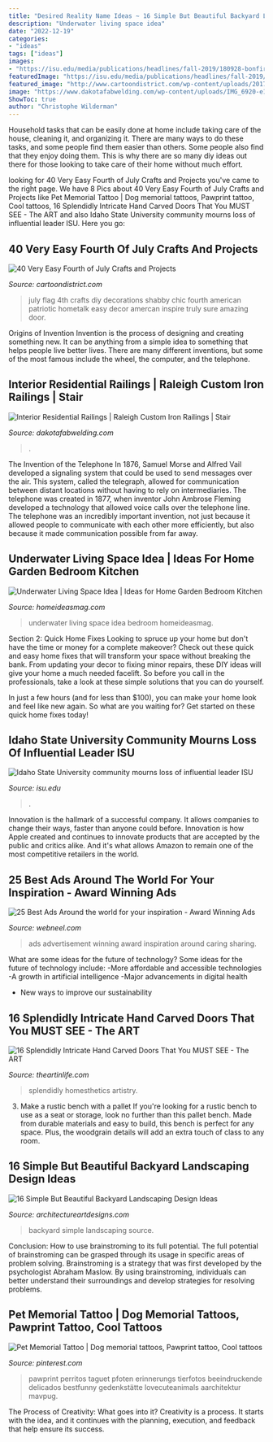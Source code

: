 ```yaml
---
title: "Desired Reality Name Ideas ~ 16 Simple But Beautiful Backyard Landscaping Design Ideas"
description: "Underwater living space idea"
date: "2022-12-19"
categories:
- "ideas"
tags: ["ideas"]
images:
- "https://isu.edu/media/publications/headlines/fall-2019/180928-bonfire-26-copy.jpg"
featuredImage: "https://isu.edu/media/publications/headlines/fall-2019/180928-bonfire-26-copy.jpg"
featured_image: "http://www.cartoondistrict.com/wp-content/uploads/2017/04/Fourth-of-July-Crafts-and-Projects31.jpg"
image: "https://www.dakotafabwelding.com/wp-content/uploads/IMG_6920-e1568394325919.jpg"
ShowToc: true
author: "Christophe Wilderman"
---
```



Household tasks that can be easily done at home include taking care of the house, cleaning it, and organizing it. There are many ways to do these tasks, and some people find them easier than others. Some people also find that they enjoy doing them. This is why there are so many diy ideas out there for those looking to take care of their home without much effort.

	

		
looking for 40 Very Easy Fourth of July Crafts and Projects you've came to the right page. We have 8 Pics about 40 Very Easy Fourth of July Crafts and Projects like Pet Memorial Tattoo | Dog memorial tattoos, Pawprint tattoo, Cool tattoos, 16 Splendidly Intricate Hand Carved Doors That You MUST SEE - The ART and also Idaho State University community mourns loss of influential leader ISU. Here you go:
		
    
## 40 Very Easy Fourth Of July Crafts And Projects

<img loading=lazy src="http://www.cartoondistrict.com/wp-content/uploads/2017/04/Fourth-of-July-Crafts-and-Projects31.jpg" onerror="this.onerror=null;this.src='https://tse3.mm.bing.net/th?id=OIP.xMmmlOICVEDaxBqNqzQ4hwHaMD&amp;pid=15.1';" alt="40 Very Easy Fourth of July Crafts and Projects">

_Source: cartoondistrict.com_

>july flag 4th crafts diy decorations shabby chic fourth american patriotic hometalk easy decor amercan inspire truly sure amazing door. 

	

Origins of Invention
Invention is the process of designing and creating something new. It can be anything from a simple idea to something that helps people live better lives. There are many different inventions, but some of the most famous include the wheel, the computer, and the telephone.

    
## Interior Residential Railings | Raleigh Custom Iron Railings | Stair

<img loading=lazy src="https://www.dakotafabwelding.com/wp-content/uploads/IMG_6920-e1568394325919.jpg" onerror="this.onerror=null;this.src='https://tse1.mm.bing.net/th?id=OIP.-MJ0JCQaotXYKgD7anSW7QHaJ4&amp;pid=15.1';" alt="Interior Residential Railings | Raleigh Custom Iron Railings | Stair">

_Source: dakotafabwelding.com_

>. 

	

The Invention of the Telephone
In 1876, Samuel Morse and Alfred Vail developed a signaling system that could be used to send messages over the air. This system, called the telegraph, allowed for communication between distant locations without having to rely on intermediaries. The telephone was created in 1877, when inventor John Ambrose Fleming developed a technology that allowed voice calls over the telephone line. The telephone was an incredibly important invention, not just because it allowed people to communicate with each other more efficiently, but also because it made communication possible from far away.

    
## Underwater Living Space Idea | Ideas For Home Garden Bedroom Kitchen

<img loading=lazy src="http://homeideasmag.com/wp-content/uploads/2012/09/4-underwater-living-space-idea.jpeg" onerror="this.onerror=null;this.src='https://tse4.mm.bing.net/th?id=OIP.TLVRydAe3zfVB__gthmtvQHaE6&amp;pid=15.1';" alt="Underwater Living Space Idea | Ideas for Home Garden Bedroom Kitchen">

_Source: homeideasmag.com_

>underwater living space idea bedroom homeideasmag. 

	

Section 2: Quick Home Fixes
Looking to spruce up your home but don't have the time or money for a complete makeover? Check out these quick and easy home fixes that will transform your space without breaking the bank.
From updating your decor to fixing minor repairs, these DIY ideas will give your home a much needed facelift. So before you call in the professionals, take a look at these simple solutions that you can do yourself.

In just a few hours (and for less than $100), you can make your home look and feel like new again. So what are you waiting for? Get started on these quick home fixes today!

    
## Idaho State University Community Mourns Loss Of Influential Leader ISU

<img loading=lazy src="https://isu.edu/media/publications/headlines/fall-2019/180928-bonfire-26-copy.jpg" onerror="this.onerror=null;this.src='https://tse3.mm.bing.net/th?id=OIP.Spzw84oNBnNkvf53kfAEnQHaE8&amp;pid=15.1';" alt="Idaho State University community mourns loss of influential leader ISU">

_Source: isu.edu_

>. 

	

Innovation is the hallmark of a successful company. It allows companies to change their ways, faster than anyone could before. Innovation is how Apple created and continues to innovate products that are accepted by the public and critics alike. And it's what allows Amazon to remain one of the most competitive retailers in the world.

    
## 25 Best Ads Around The World For Your Inspiration - Award Winning Ads

<img loading=lazy src="http://webneel.com/daily/sites/default/files/images/daily/07-2014/24-best-ads-colgate-teeth-corn.jpg" onerror="this.onerror=null;this.src='https://tse2.mm.bing.net/th?id=OIP.HO9lVqhCMMlb7ldRgDZ2AgHaKn&amp;pid=15.1';" alt="25 Best Ads Around the world for your inspiration - Award Winning Ads">

_Source: webneel.com_

>ads advertisement winning award inspiration around caring sharing. 

	

What are some ideas for the future of technology?
Some ideas for the future of technology include: 
-More affordable and accessible technologies 
-A growth in artificial intelligence 
-Major advancements in digital health 
- New ways to improve our sustainability

    
## 16 Splendidly Intricate Hand Carved Doors That You MUST SEE - The ART

<img loading=lazy src="https://theartinlife.com/wp-content/uploads/2017/02/Hand-Carved-Doors-8-The-ART-In-LIFE.jpg" onerror="this.onerror=null;this.src='https://tse4.mm.bing.net/th?id=OIP.eYUjgH5rKhbfa50vuuiR0QHaJ4&amp;pid=15.1';" alt="16 Splendidly Intricate Hand Carved Doors That You MUST SEE - The ART">

_Source: theartinlife.com_

>splendidly homesthetics artistry. 

	

3. Make a rustic bench with a pallet
If you're looking for a rustic bench to use as a seat or storage, look no further than this pallet bench. Made from durable materials and easy to build, this bench is perfect for any space. Plus, the woodgrain details will add an extra touch of class to any room.

    
## 16 Simple But Beautiful Backyard Landscaping Design Ideas

<img loading=lazy src="https://www.architectureartdesigns.com/wp-content/uploads/2015/06/428-630x420.jpg" onerror="this.onerror=null;this.src='https://tse1.mm.bing.net/th?id=OIP.DzbNl69dcfdCWVJynC6kiAHaE8&amp;pid=15.1';" alt="16 Simple But Beautiful Backyard Landscaping Design Ideas">

_Source: architectureartdesigns.com_

>backyard simple landscaping source. 

	

Conclusion: How to use brainstroming to its full potential.
The full potential of brainstroming can be grasped through its usage in specific areas of problem solving. Brainstroming is a strategy that was first developed by the psychologist Abraham Maslow. By using brainstroming, individuals can better understand their surroundings and develop strategies for resolving problems.

    
## Pet Memorial Tattoo | Dog Memorial Tattoos, Pawprint Tattoo, Cool Tattoos

<img loading=lazy src="https://i.pinimg.com/736x/6d/59/b3/6d59b3e08f9532367d675ee12875db8d.jpg" onerror="this.onerror=null;this.src='https://tse1.mm.bing.net/th?id=OIP.JsPs99wv3odTRI5bnmyHnQHaKa&amp;pid=15.1';" alt="Pet Memorial Tattoo | Dog memorial tattoos, Pawprint tattoo, Cool tattoos">

_Source: pinterest.com_

>pawprint perritos taguet pfoten erinnerungs tierfotos beeindruckende delicados bestfunny gedenkstätte lovecuteanimals aarchitektur mavpug. 

	

The Process of Creativity: What goes into it?
Creativity is a process. It starts with the idea, and it continues with the planning, execution, and feedback that help ensure its success.

